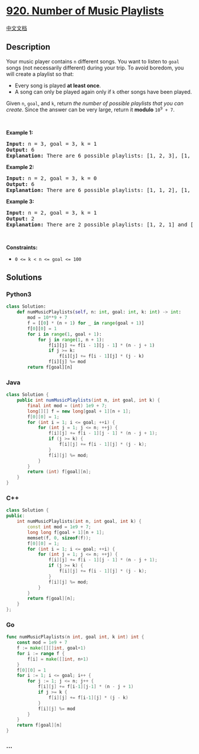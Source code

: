 # [920. Number of Music Playlists](https://leetcode.com/problems/number-of-music-playlists)

[中文文档](/solution/0900-0999/0920.Number%20of%20Music%20Playlists/README.md)

## Description

<p>Your music player contains <code>n</code> different songs. You want to listen to <code>goal</code> songs (not necessarily different) during your trip. To avoid boredom, you will create a playlist so that:</p>

<ul>
	<li>Every song is played <strong>at least once</strong>.</li>
	<li>A song can only be played again only if <code>k</code> other songs have been played.</li>
</ul>

<p>Given <code>n</code>, <code>goal</code>, and <code>k</code>, return <em>the number of possible playlists that you can create</em>. Since the answer can be very large, return it <strong>modulo</strong> <code>10<sup>9</sup> + 7</code>.</p>
<p>&nbsp;</p>
<p><strong class="example">Example 1:</strong></p>

<pre>
<strong>Input:</strong> n = 3, goal = 3, k = 1
<strong>Output:</strong> 6
<strong>Explanation:</strong> There are 6 possible playlists: [1, 2, 3], [1, 3, 2], [2, 1, 3], [2, 3, 1], [3, 1, 2], and [3, 2, 1].
</pre>

<p><strong class="example">Example 2:</strong></p>

<pre>
<strong>Input:</strong> n = 2, goal = 3, k = 0
<strong>Output:</strong> 6
<strong>Explanation:</strong> There are 6 possible playlists: [1, 1, 2], [1, 2, 1], [2, 1, 1], [2, 2, 1], [2, 1, 2], and [1, 2, 2].
</pre>

<p><strong class="example">Example 3:</strong></p>

<pre>
<strong>Input:</strong> n = 2, goal = 3, k = 1
<strong>Output:</strong> 2
<strong>Explanation:</strong> There are 2 possible playlists: [1, 2, 1] and [2, 1, 2].
</pre>

<p>&nbsp;</p>
<p><strong>Constraints:</strong></p>

<ul>
	<li><code>0 &lt;= k &lt; n &lt;= goal &lt;= 100</code></li>
</ul>

## Solutions

<!-- tabs:start -->

### **Python3**

```python
class Solution:
    def numMusicPlaylists(self, n: int, goal: int, k: int) -> int:
        mod = 10**9 + 7
        f = [[0] * (n + 1) for _ in range(goal + 1)]
        f[0][0] = 1
        for i in range(1, goal + 1):
            for j in range(1, n + 1):
                f[i][j] += f[i - 1][j - 1] * (n - j + 1)
                if j >= k:
                    f[i][j] += f[i - 1][j] * (j - k)
                f[i][j] %= mod
        return f[goal][n]
```

### **Java**

```java
class Solution {
    public int numMusicPlaylists(int n, int goal, int k) {
        final int mod = (int) 1e9 + 7;
        long[][] f = new long[goal + 1][n + 1];
        f[0][0] = 1;
        for (int i = 1; i <= goal; ++i) {
            for (int j = 1; j <= n; ++j) {
                f[i][j] += f[i - 1][j - 1] * (n - j + 1);
                if (j >= k) {
                    f[i][j] += f[i - 1][j] * (j - k);
                }
                f[i][j] %= mod;
            }
        }
        return (int) f[goal][n];
    }
}
```

### **C++**

```cpp
class Solution {
public:
    int numMusicPlaylists(int n, int goal, int k) {
        const int mod = 1e9 + 7;
        long long f[goal + 1][n + 1];
        memset(f, 0, sizeof(f));
        f[0][0] = 1;
        for (int i = 1; i <= goal; ++i) {
            for (int j = 1; j <= n; ++j) {
                f[i][j] += f[i - 1][j - 1] * (n - j + 1);
                if (j >= k) {
                    f[i][j] += f[i - 1][j] * (j - k);
                }
                f[i][j] %= mod;
            }
        }
        return f[goal][n];
    }
};
```

### **Go**

```go
func numMusicPlaylists(n int, goal int, k int) int {
	const mod = 1e9 + 7
	f := make([][]int, goal+1)
	for i := range f {
		f[i] = make([]int, n+1)
	}
	f[0][0] = 1
	for i := 1; i <= goal; i++ {
		for j := 1; j <= n; j++ {
			f[i][j] += f[i-1][j-1] * (n - j + 1)
			if j >= k {
				f[i][j] += f[i-1][j] * (j - k)
			}
			f[i][j] %= mod
		}
	}
	return f[goal][n]
}
```

### **...**

```

```

<!-- tabs:end -->
